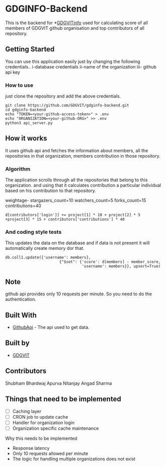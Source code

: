 # GDGINFO-Backend

This is the backend for *[GDGVITinfo](https://info.gdgvitvellore.com) used for calculating score of all members of GDGVIT github organisation and top contributors of all repository.


## Getting Started

You can use this application easily just by changing the following credentials..
	i-database credentials
	ii-name of the organization
	iii- github api key


### How to use

just clone the repository and add the above credentials.

```
git clone https://github.com/GDGVIT/gdginfo-backend.git
cd gdginfo-backend
echo "TOKEN=<your-github-access-token>" > .env
echo "ORGANIZATION=<your-github-ORG>" >> .env
python3 api_server.py
```

## How it works

It uses github api and fetches the information about members, all the repositories in that organization, 
members contribution in those repository.

### Algorithm

The application scrolls through all the repositories that belong to this organization.
and using that it calculates contribution a particular individual based on his contribution to that repository.

weightage-
	stargazers_count=10
	watchers_count=5
	forks_count=15
	contributions=40
	

```
d[contributors['login']] += project[1] * 10 + project[2] * 5 +project[3] * 15 + contributors['contributions'] * 40
```

### And coding style tests

This updates the data on the database and if data is not present it will automatically create memory dor that.

```
db.coll1.update({'username': members},
                        {"$set": {'score': d[members] - member_score,
                                  'username': members}}, upsert=True)
```

## Note

github api provides only 10 requests per minute. So you need to do the authentication. 

## Built With

* [GithubApi](https://developer.github.com/v3/) - The api used to get data.

## Built by
* [GDGVIT](https://www.gdgvitvellore.com)

## Contributors

Shubham Bhardwaj
Apurva Nitanjay
Angad Sharma

## Things that need to be implemented 

- [ ] Caching layer
- [ ] CRON job to update cache
- [ ] Handler for organization login
- [ ] Organization specific cache maintenance

Why this needs to be implemented

* Response latency
* Only 10 requests allowed per minute
* The logic for handling multiple organizations does not exist
